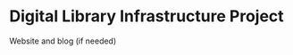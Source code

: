 Digital Library Infrastructure Project
======================================

Website and blog (if needed)